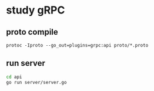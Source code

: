 # study gRPC

## proto compile
`protoc -Iproto --go_out=plugins=grpc:api proto/*.proto`

## run server
```sh
cd api
go run server/server.go
```

